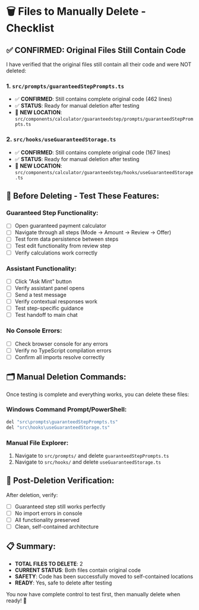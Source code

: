 # 🗑️ **Files to Manually Delete - Checklist**

## ✅ **CONFIRMED: Original Files Still Contain Code**

I have verified that the original files still contain all their code and were NOT deleted:

### **1. `src/prompts/guaranteedStepPrompts.ts`**
- ✅ **CONFIRMED**: Still contains complete original code (462 lines)
- ✅ **STATUS**: Ready for manual deletion after testing
- 🎯 **NEW LOCATION**: `src/components/calculator/guaranteedstep/prompts/guaranteedStepPrompts.ts`

### **2. `src/hooks/useGuaranteedStorage.ts`**
- ✅ **CONFIRMED**: Still contains complete original code (167 lines)  
- ✅ **STATUS**: Ready for manual deletion after testing
- 🎯 **NEW LOCATION**: `src/components/calculator/guaranteedstep/hooks/useGuaranteedStorage.ts`

## 🧪 **Before Deleting - Test These Features:**

### **Guaranteed Step Functionality:**
- [ ] Open guaranteed payment calculator
- [ ] Navigate through all steps (Mode → Amount → Review → Offer)
- [ ] Test form data persistence between steps
- [ ] Test edit functionality from review step
- [ ] Verify calculations work correctly

### **Assistant Functionality:**
- [ ] Click "Ask Mint" button  
- [ ] Verify assistant panel opens
- [ ] Send a test message
- [ ] Verify contextual responses work
- [ ] Test step-specific guidance
- [ ] Test handoff to main chat

### **No Console Errors:**
- [ ] Check browser console for any errors
- [ ] Verify no TypeScript compilation errors
- [ ] Confirm all imports resolve correctly

## 🗂️ **Manual Deletion Commands:**

Once testing is complete and everything works, you can delete these files:

### **Windows Command Prompt/PowerShell:**
```bash
del "src\prompts\guaranteedStepPrompts.ts"
del "src\hooks\useGuaranteedStorage.ts"
```

### **Manual File Explorer:**
1. Navigate to `src/prompts/` and delete `guaranteedStepPrompts.ts`
2. Navigate to `src/hooks/` and delete `useGuaranteedStorage.ts`

## 🎉 **Post-Deletion Verification:**

After deletion, verify:
- [ ] Guaranteed step still works perfectly
- [ ] No import errors in console
- [ ] All functionality preserved
- [ ] Clean, self-contained architecture

## 📋 **Summary:**

- **TOTAL FILES TO DELETE**: 2
- **CURRENT STATUS**: Both files contain original code
- **SAFETY**: Code has been successfully moved to self-contained locations
- **READY**: Yes, safe to delete after testing

You now have complete control to test first, then manually delete when ready! 🎯

